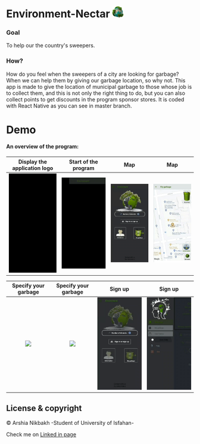 # Environment-Nectar  <img src="images/app_logo.png" width = "30"/>

### Goal
To help our the country's sweepers.
### How?
How do you feel when the sweepers of a city are looking for garbage? When we can help them by giving our garbage location, so why not. This app is made to give the location of municipal garbage to those whose job is to collect them, and this is not only the right thing to do, but you can also collect points to get discounts in the program sponsor stores. It is coded with React Native as you can see in master branch.

# Demo
#### An overview of the program:
|Display the application logo|Start of the program|Map|Map|
|:-----------:|:-----:|:---------:|:---------:|
|<img src="garbage%20prioject%20gifs/logo.gif" width="200px">|<img src="garbage%20prioject%20gifs/StartAppDark.gif" width="200px">|<img src="garbage%20prioject%20gifs/GarbageStartDark.gif" width="200px">|<img src="garbage%20prioject%20gifs/TurnOnGpsLight.gif" width="200px">|

|Specify your garbage|Specify your garbage|Sign up|Sign up|
|:-----------:|:-----:|:---------:|:---------:|
|<img src="garbage%20prioject%20gifs/SelectGarbageKight.gif" width="200px">|<img src="garbage%20prioject%20gifs/SelectGarbageDark.gif" width="200px">|<img src="garbage%20prioject%20gifs/SignInOrSighnUpDark.gif" width="200px">|<img src="garbage%20prioject%20gifs/SignInOrSighnUpLight.gif" width="200px">|


## License & copyright

© Arshia Nikbakh -Student of University of Isfahan-

Check me on [Linked in page](https://www.linkedin.com/in/arshia-nikbakht)
